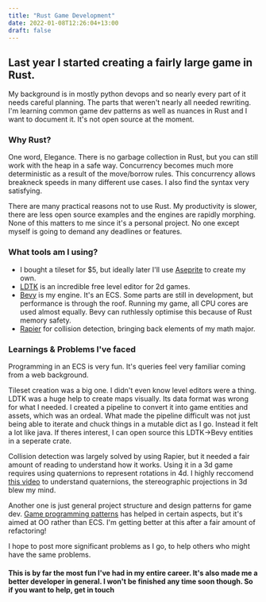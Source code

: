 ```yaml
---
title: "Rust Game Development"
date: 2022-01-08T12:26:04+13:00
draft: false
---
```


## Last year I started creating a fairly large game in Rust. ##
My background is in mostly python devops and so nearly every part of it needs careful planning.
The parts that weren't nearly all needed rewriting.
I'm learning common game dev patterns as well as nuances in Rust and I want to document it.
It's not open source at the moment.

### Why Rust? ###

One word, Elegance.
There is no garbage collection in Rust, but you can still work with the heap in a safe way. Concurrency becomes much more deterministic as a result of the move/borrow rules.
This concurrency allows breakneck speeds in many different use cases. I also find the syntax very satisfying.

There are many practical reasons not to use Rust. My productivity is slower, there are less open source examples and the engines are rapidly morphing.
None of this matters to me since it's a personal project. No one except myself is going to demand any deadlines or features.

### What tools am I using? ###

- I bought a tileset for $5, but ideally later I'll use [Aseprite](https://www.aseprite.org/) to create my own.
- [LDTK](https://ldtk.io/) is an incredible free level editor for 2d games.
- [Bevy](https://github.com/bevyengine/bevy) is my engine. It's an ECS. Some parts are still in development, but performance is through the roof. Running my game, all CPU cores are used almost equally. Bevy can ruthlessly optimise this because of Rust memory safety.
- [Rapier](https://rapier.rs/) for collision detection, bringing back elements of my math major.

### Learnings & Problems I've faced ###

Programming in an ECS is very fun. It's queries feel very familiar coming from a web background.

Tileset creation was a big one. I didn't even know level editors were a thing.
LDTK was a huge help to create maps visually. Its data format was wrong for what I needed.
I created a pipeline to convert it into game entities and assets, which was an ordeal.
What made the pipeline difficult was not just being able to iterate and chuck things in a mutable dict as I go. Instead it felt a lot like java. If theres interest, I can open source this LDTK->Bevy entities in a seperate crate.

Collision detection was largely solved by using Rapier, but it needed a fair amount of reading to understand how it works.
Using it in a 3d game requires using quaternions to represent rotations in 4d. I highly reccomend [this video](https://www.youtube.com/watch?v=d4EgbgTm0Bg) to understand quaternions, the stereographic projections in 3d blew my mind.

Another one is just general project structure and design patterns for game dev.
[Game programming patterns](https://gameprogrammingpatterns.com/) has helped in certain aspects, but it's aimed at OO rather than ECS.
I'm getting better at this after a fair amount of refactoring!

I hope to post more significant problems as I go, to help others who might have the same problems.
#### This is by far the most fun I've had in my entire career. It's also made me a better developer in general. I won't be finished any time soon though. So if you want to help, get in touch